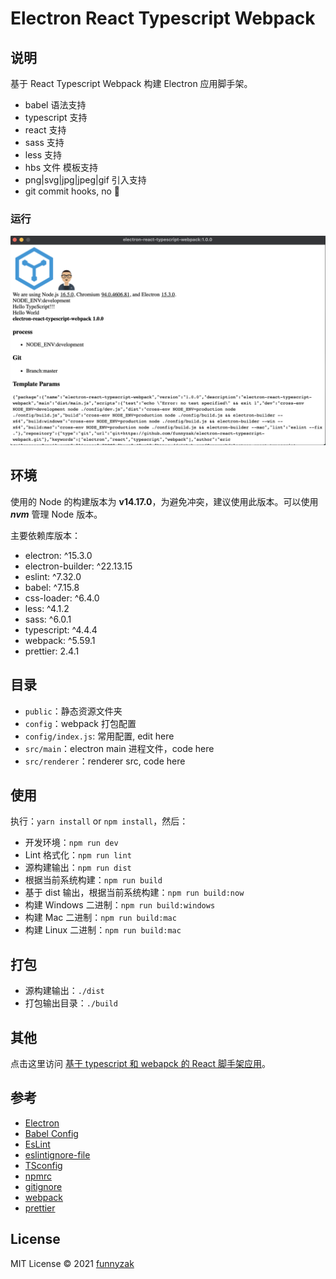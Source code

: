 # Electron React Typescript Webpack

## 说明

基于 React Typescript Webpack 构建 Electron 应用脚手架。

-   babel 语法支持
-   typescript 支持
-   react 支持
-   sass 支持
-   less 支持
-   hbs 文件 模板支持
-   png|svg|jpg|jpeg|gif 引入支持
-   git commit hooks, no 💩

### 运行

![run](public/assets/img/run-demo.png)

## 环境

使用的 Node 的构建版本为 **v14.17.0**，为避免冲突，建议使用此版本。可以使用 **_nvm_** 管理 Node 版本。

主要依赖库版本：

-   electron: ^15.3.0
-   electron-builder: ^22.13.15
-   eslint: ^7.32.0
-   babel: ^7.15.8
-   css-loader: ^6.4.0
-   less: ^4.1.2
-   sass: ^6.0.1
-   typescript: ^4.4.4
-   webpack: ^5.59.1
-   prettier: 2.4.1

## 目录

-   `public`：静态资源文件夹
-   `config`：webpack 打包配置
-   `config/index.js`: 常用配置, edit here
-   `src/main`：electron main 进程文件，code here
-   `src/renderer`：renderer src, code here

## 使用

执行：`yarn install` or `npm install`，然后：

-   开发环境：`npm run dev`
-   Lint 格式化：`npm run lint`
-   源构建输出：`npm run dist`
-   根据当前系统构建：`npm run build`
-   基于 dist 输出，根据当前系统构建：`npm run build:now`
-   构建 Windows 二进制：`npm run build:windows`
-   构建 Mac 二进制：`npm run build:mac`
-   构建 Linux 二进制：`npm run build:mac`

## 打包

-   源构建输出：`./dist`
-   打包输出目录：`./build`

## 其他

点击这里访问 [基于 typescript 和 webapck 的 React 脚手架应用](https://github.com/funnyzak/react-typescript-webpack-template)。

## 参考

-   [Electron](https://electronjs.org/docs)
-   [Babel Config](https://babel.docschina.org/docs/en/7.0.0/configuration/)
-   [EsLint](https://eslint.org/docs/user-guide/configuring/)
-   [eslintignore-file](https://eslint.org/docs/user-guide/configuring/ignoring-code#the-eslintignore-file)
-   [TSconfig](https://www.typescriptlang.org/tsconfig/)
-   [npmrc](https://docs.npmjs.com/cli/v7/configuring-npm/npmrc)
-   [gitignore](https://git-scm.com/docs/gitignore)
-   [webpack](https://webpack.docschina.org/guides/getting-started/)
-   [prettier](https://prettier.io/docs/en/index.html)

## License

MIT License © 2021 [funnyzak](https://github.com/funnyzak)
